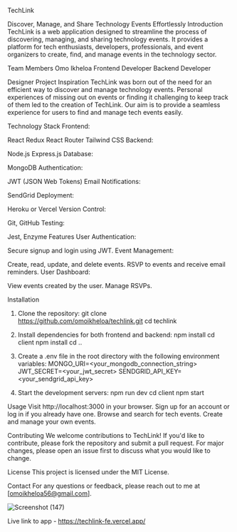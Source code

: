 TechLink


Discover, Manage, and Share Technology Events Effortlessly
Introduction
TechLink is a web application designed to streamline the process of discovering, managing, and sharing technology events. It provides a platform for tech enthusiasts, developers, professionals, and event organizers to create, find, and manage events in the technology sector.

Team Members
Omo Ikheloa
Frontend Developer
Backend Developer

Designer
Project Inspiration
TechLink was born out of the need for an efficient way to discover and manage technology events. Personal experiences of missing out on events or finding it challenging to keep track of them led to the creation of TechLink. Our aim is to provide a seamless experience for users to find and manage tech events easily.

Technology Stack
Frontend:

React
Redux
React Router
Tailwind CSS
Backend:

Node.js
Express.js
Database:

MongoDB
Authentication:

JWT (JSON Web Tokens)
Email Notifications:

SendGrid
Deployment:

Heroku or Vercel
Version Control:

Git, GitHub
Testing:

Jest, Enzyme
Features
User Authentication:

Secure signup and login using JWT.
Event Management:

Create, read, update, and delete events.
RSVP to events and receive email reminders.
User Dashboard:

View events created by the user.
Manage RSVPs.

Installation
1. Clone the repository:
  git clone https://github.com/omoikheloa/techlink.git
  cd techlink

2. Install dependencies for both frontend and backend:
   npm install
   cd client
   npm install
   cd ..

3. Create a .env file in the root directory with the following environment variables:
   MONGO_URI=<your_mongodb_connection_string>
   JWT_SECRET=<your_jwt_secret>
   SENDGRID_API_KEY=<your_sendgrid_api_key>

4. Start the development servers:
   npm run dev
   cd client
   npm start

Usage
Visit http://localhost:3000 in your browser.
Sign up for an account or log in if you already have one.
Browse and search for tech events.
Create and manage your own events.

Contributing
We welcome contributions to TechLink! If you'd like to contribute, please fork the repository and submit a pull request. For major changes, please open an issue first to discuss what you would like to change.

License
This project is licensed under the MIT License.

Contact
For any questions or feedback, please reach out to me at [omoikheloa56@gmail.com].


![Screenshot (147)](https://github.com/omoikheloa/techlink-fe/assets/142723098/6460b1a6-1af7-4309-bb13-bceed6f0e141)

Live link to app - https://techlink-fe.vercel.app/
